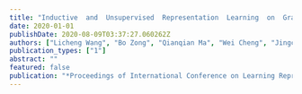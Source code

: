 ```yaml
---
title: "Inductive  and  Unsupervised  Representation  Learning  on  Graph Structured Objects"
date: 2020-01-01
publishDate: 2020-08-09T03:37:27.060262Z
authors: ["Licheng Wang", "Bo Zong", "Qianqian Ma", "Wei Cheng", "Jingchao Ni", "Wenchao Yu", "Yanchi Liu", "Dongjin Song", "Haifeng Chen", "Yun Fu"]
publication_types: ["1"]
abstract: ""
featured: false
publication: "*Proceedings of International Conference on Learning Representations (ICLR)*"
---
```


